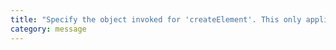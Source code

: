```yaml
---
title: "Specify the object invoked for 'createElement'. This only applies when targeting 'react' JSX emit."
category: message
---
```

